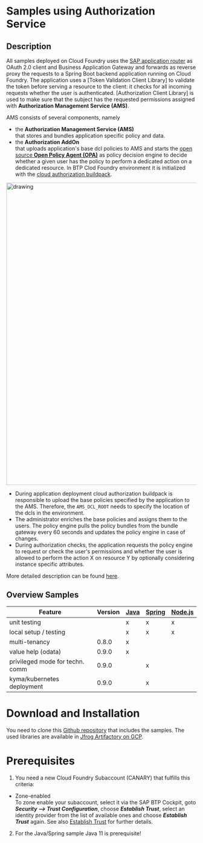 # Samples using Authorization Service

## Description
All samples deployed on Cloud Foundry uses the [SAP application router](https://www.npmjs.com/package/@sap/approuter) as OAuth 2.0 client and Business Application Gateway and forwards as reverse proxy the requests to a Spring Boot backend application running on Cloud Foundry. The application uses a [Token Validation Client Library] to validate the token before serving a resource to the client: it checks for all incoming requests whether the user is authenticated. [Authorization Client Library] is used to make sure that the subject has the requested permissions assigned with **Authorization Management Service (AMS)**.

AMS consists of several components, namely 
- the **Authorization Management Service (AMS)**  
that stores and bundles application specific policy and data.
- the **Authorization AddOn**  
that uploads application's base dcl policies to AMS and starts the [open source **Open Policy Agent (OPA)**](https://www.openpolicyagent.org/) as policy decision engine to decide whether a given user has the policy to perform a dedicated action on a dedicated resource. In BTP Clod Foundry environment it is initialized with the [cloud authorization buildpack](https://github.com/SAP/cloud-authorization-buildpack). 

<img src="https://github.wdf.sap.corp/CPSecurity/AMS/blob/master/Overview/images/AMS_BigPicture_CF_simple.drawio.svg" alt="drawing" width="800px"/>

- During application deployment cloud authorization buildpack is responsible to upload the base policies specified by the application to the AMS. Therefore, the ``AMS_DCL_ROOT`` needs to specify the location of the dcls in the environment.
- The administrator enriches the base policies and assigns them to the users. The policy engine pulls the policy bundles from the bundle gateway every 60 seconds and updates the policy engine in case of changes.
- During authorization checks, the application requests the policy engine to request or check the user's permissions and whether the user is allowed to perform the action X on resource Y by optionally considering instance specific attributes.

More detailed description can be found [here](https://github.wdf.sap.corp/pages/CPSecurity/AMS/Overview/AMS_basics/).


## Overview Samples

| Feature                         | Version | [Java](java-security-ams) | [Spring](spring-security-ams) | [Node.js](nodejs-ams) |
|---------------------------------|---------|---------------------------|-------------------------------|-----------------------|
| unit testing                    |         | x                         | x                             | x                     |
| local setup / testing           |         | x                         | x                             | x                     |
| multi-tenancy                   | 0.8.0   | x                         |                               |                       |
| value help (odata)              | 0.9.0   | x                         |                               |                       |
| privileged mode for techn. comm | 0.9.0   |                           | x                             |                       |
| kyma/kubernetes deployment      | 0.9.0   |                           | x                             |                       |

# Download and Installation
You need to clone this [Github repository](https://github.wdf.sap.corp/CPSecurity/cloud-authorization-samples) that includes the samples. The used libraries are available in [Jfrog Artifactory on GCP](https://int.repositories.cloud.sap/artifactory/build-releases/com/sap/cloud/security/ams/client/).

# Prerequisites
1. You need a new Cloud Foundry Subaccount (CANARY) that fulfills this criteria:
  - Zone-enabled <br/> To zone enable your subaccount, select it via the SAP BTP Cockpit, goto _**Security --> Trust Configuration**_, choose _**Establish Trust**_, select an identity provider from the list of available ones and choose _**Establish Trust**_ again. See also [Establish Trust][HSCESTR] for further details.
2. For the Java/Spring sample Java 11 is prerequisite!

[HSCESTR]: https://help.sap.com/viewer/65de2977205c403bbc107264b8eccf4b/Cloud/en-US/161f8f0cfac64c4fa2d973bc5f08a894.html
